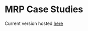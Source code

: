 # MRP Case Studies

Current version hosted [here](https://bookdown.org/jl5522/MRP-case-studies/introduction-to-mrp.html)
